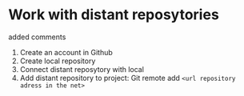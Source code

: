 # Work with distant reposytories
added comments 
1. Create an account in Github
2. Create local repository
3. Connect distant reposytory with local
4. Add distant repository to project: Git remote add ```<url repository adress in the net>```


